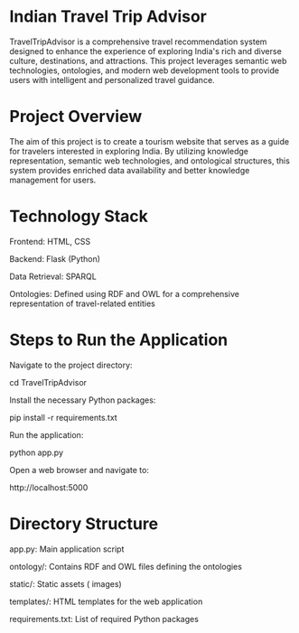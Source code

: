 # Indian Travel Trip Advisor

TravelTripAdvisor is a comprehensive travel recommendation system designed to enhance the experience of exploring India's rich and diverse culture, destinations, and attractions. This project leverages semantic web technologies, ontologies, and modern web development tools to provide users with intelligent and personalized travel guidance.

 # Project Overview

The aim of this project is to create a tourism website that serves as a guide for travelers interested in exploring India. By utilizing knowledge representation, semantic web technologies, and ontological structures, this system provides enriched data availability and better knowledge management for users.



# Technology Stack

Frontend: HTML, CSS

Backend: Flask (Python)

Data Retrieval: SPARQL

Ontologies: Defined using RDF and OWL for a comprehensive representation of travel-related entities


# Steps to Run the Application

Navigate to the project directory:

cd TravelTripAdvisor

Install the necessary Python packages:

pip install -r requirements.txt

Run the application:

python app.py


Open a web browser and navigate to:

http://localhost:5000


# Directory Structure

app.py: Main application script

ontology/: Contains RDF and OWL files defining the ontologies

static/: Static assets ( images)

templates/: HTML templates for the web application

requirements.txt: List of required Python packages


